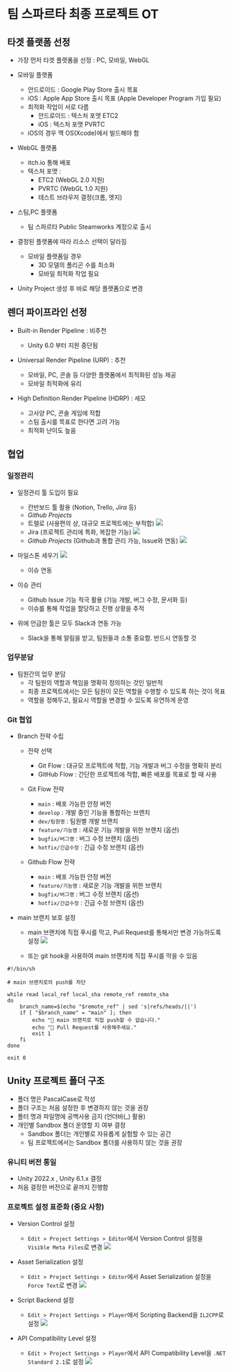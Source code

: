 # 팀 스파르타 최종 프로젝트 OT

## 타겟 플랫폼 선정

- 가장 먼저 타겟 플랫폼을 선정 : PC, 모바일, WebGL
- 모바일 플랫폼
  - 안드로이드 : Google Play Store 출시 목표
  - iOS : Apple App Store 출시 목표 (Apple Developer Program 가입 필요)
  - 최적화 작업이 서로 다름
    - 안드로이드 : 텍스처 포맷 ETC2
    - iOS : 텍스처 포맷 PVRTC
  - iOS의 경우 맥 OS(Xcode)에서 빌드해야 함
    
- WebGL 플랫폼
  - itch.io 통해 배포
  - 텍스처 포맷 : 
    - ETC2 (WebGL 2.0 지원)
    - PVRTC (WebGL 1.0 지원)
    - 테스트 브라우저 결정(크롬, 엣지)

- 스팀,PC 플랫폼
  - 팀 스파르타 Public Steamworks 계정으로 출시

- 결정된 플랫폼에 따라 리소스 선택이 달라짐
    - 모바일 플랫폼일 경우
      - 3D 모델의 폴리곤 수를 최소화
      - 모바일 최적화 작업 필요

- Unity Project 생성 후 바로 해당 플랫폼으로 변경

## 렌더 파이프라인 선정

- Built-in Render Pipeline : 비추천
  - Unity 6.0 부터 지원 중단됨
  
- Universal Render Pipeline (URP) : 추천
  - 모바일, PC, 콘솔 등 다양한 플랫폼에서 최적화된 성능 제공
  - 모바일 최적화에 유리
  
- High Definition Render Pipeline (HDRP) : 세모
  - 고사양 PC, 콘솔 게임에 적합
  - 스팀 출시를 목표로 한다면 고려 가능
  - 최적화 난이도 높음

## 협업

### 일정관리

- 일정관리 툴 도입이 필요
  - 칸반보드 툴 활용 (Notion, Trello, *Jira* 등)
  - *Github Projects*
  - 트렐로 (사용편의 상, 대규모 프로젝트에는 부적합)
  ![](images/2025-06-19-16-49-19.png)
  - Jira (프로젝트 관리에 특화, 복잡한 기능)
  ![](images/2025-06-19-16-51-41.png)
  - *Github Projects* (Github과 통합 관리 가능, Issue와 연동)
  ![](images/2025-06-19-16-53-05.png)

- 마일스톤 세우기
  ![](images/2025-06-19-16-54-28.png)
  - 이슈 연동
  
- 이슈 관리
  - Github Issue 기능 적극 활용 (기능 개발, 버그 수정, 문서화 등)
  - 이슈를 통해 작업을 할당하고 진행 상황을 추적

- 위에 언급한 툴은 모두 Slack과 연동 가능
  - Slack을 통해 알림을 받고, 팀원들과 소통 중요함. 반드시 연동할 것

### 업무분담

- 팀원간의 업무 분담
  - 각 팀원의 역할과 책임을 명확히 정의하는 것인 일반적
  - 최종 프로젝트에서는 모든 팀원이 모든 역할을 수행할 수 있도록 하는 것이 목표
  - 역할을 정해두고, 필요시 역할을 변경할 수 있도록 유연하게 운영

### Git 협업

- Branch 전략 수립
  
  - 전략 선택 
    - Git Flow : 대규모 프로젝트에 적합, 기능 개발과 버그 수정을 명확히 분리
    - GitHub Flow : 간단한 프로젝트에 적합, 빠른 배포를 목표로 할 때 사용

  - Git Flow 전략
    - `main` : 배포 가능한 안정 버전
    - `develop` : 개발 중인 기능을 통합하는 브랜치
    - `dev/팀원명` : 팀원별 개발 브랜치
    - `feature/기능명` : 새로운 기능 개발을 위한 브랜치 (옵션)
    - `bugfix/버그명` : 버그 수정 브랜치 (옵션)
    - `hotfix/긴급수정` : 긴급 수정 브랜치 (옵션)

  - Github Flow 전략
    - `main` : 배포 가능한 안정 버전
    - `feature/기능명` : 새로운 기능 개발을 위한 브랜치
    - `bugfix/버그명` : 버그 수정 브랜치 (옵션)
    - `hotfix/긴급수정` : 긴급 수정 브랜치 (옵션)

- main 브랜치 보호 설정
  - main 브랜치에 직접 푸시를 막고, Pull Request를 통해서만 변경 가능하도록 설정
  ![](images/2025-06-19-17-09-52.png)

  - 또는 git hook을 사용하여 main 브랜치에 직접 푸시를 막을 수 있음
```shell
#!/bin/sh

# main 브랜치로의 push를 차단

while read local_ref local_sha remote_ref remote_sha
do
    branch_name=$(echo "$remote_ref" | sed 's|refs/heads/||')
    if [ "$branch_name" = "main" ]; then
        echo "🚫 main 브랜치로 직접 push할 수 없습니다."
        echo "🔁 Pull Request를 사용해주세요."
        exit 1
    fi
done

exit 0
```

## Unity 프로젝트 폴더 구조

- 폴더 명은 PascalCase로 작성
- 폴더 구조는 처음 설정한 후 변경하지 않는 것을 권장
- 폴터 명과 파일명에 공백사용 금지 (언더바(_) 활용)
- 개인별 Sandbox 폴더 운영할 지 여부 결정
  - Sandbox 폴더는 개인별로 자유롭게 실험할 수 있는 공간
  - 팀 프로젝트에서는 Sandbox 폴더를 사용하지 않는 것을 권장

### 유니티 버전 통일
- Unity 2022.x , Unity 6.1.x 결정
- 처음 결정한 버전으로 끝까지 진행함

### 프로젝트 설정 표준화 (중요 사항)
- Version Control 설정
  - `Edit > Project Settings > Editor`에서 Version Control 설정을 `Visible Meta Files`로 변경
  ![](images/2025-06-19-17-40-02.png)

- Asset Serialization 설정
  - `Edit > Project Settings > Editor`에서 Asset Serialization 설정을 `Force Text`로 변경
  ![](images/2025-06-19-17-40-28.png)

- Script Backend 설정
  - `Edit > Project Settings > Player`에서 Scripting Backend을 `IL2CPP`로 설정
  ![](images/2025-06-19-17-42-57.png)

- API Compatibility Level 설정
  - `Edit > Project Settings > Player`에서 API Compatibility Level을 `.NET Standard 2.1`로 설정
  ![](images/2025-06-19-17-43-28.png)